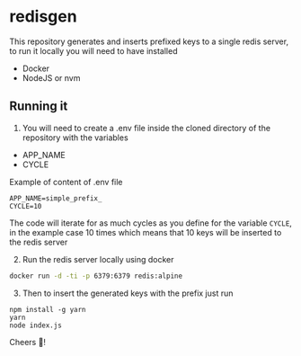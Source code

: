 # redisgen

This repository generates and inserts prefixed keys to a single redis server, to run it locally you will need to have installed

- Docker
- NodeJS or nvm

## Running it

1. You will need to create a .env file inside the cloned directory of the repository with the variables

- APP_NAME
- CYCLE

Example of content of .env file

```
APP_NAME=simple_prefix_
CYCLE=10
```

The code will iterate for as much cycles as you define for the variable `CYCLE`, in the example case 10 times which means that 10 keys will be inserted to the redis server

2. Run the redis server locally using docker

``` bash
docker run -d -ti -p 6379:6379 redis:alpine
```

3. Then to insert the generated keys with the prefix just run

```
npm install -g yarn
yarn
node index.js
```

Cheers 🎉!